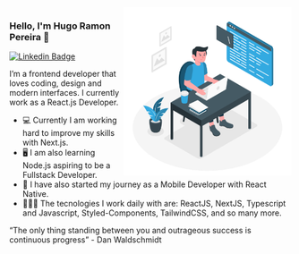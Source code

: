 <img align="right" src="./images/dev-working.png" width="300"/>

### Hello, I'm Hugo Ramon Pereira 👋

[![Linkedin Badge](https://img.shields.io/badge/-Hugo%20Ramon-3333cc?style=flat-square&logo=Linkedin&logoColor=white&link=https://www.linkedin.com/in/hugo-ramon-pereira/)](https://www.linkedin.com/in/hugo-ramon-pereira/)

I’m a frontend developer that loves coding, design and modern interfaces. I currently work as a React.js Developer. 

- 💻 Currently I am working hard to improve my skills with Next.js.
- 🖥️ I am also learning Node.js aspiring to be a Fullstack Developer.
- 📱 I have also started my journey as a Mobile Developer with React Native.
- 👨🏻‍💻 The tecnologies I work daily with are: ReactJS, NextJS, Typescript and Javascript, Styled-Components, TailwindCSS, and so many more.

“The only thing standing between you and outrageous success is continuous progress” - Dan Waldschmidt